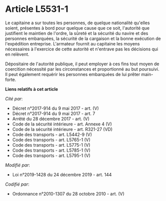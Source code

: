 # Article L5531-1

Le capitaine a sur toutes les personnes, de quelque nationalité qu'elles soient, présentes à bord pour quelque cause que ce
soit, l'autorité que justifient le maintien de l'ordre, la sûreté et la sécurité du navire et des personnes embarquées, la
sécurité de la cargaison et la bonne exécution de l'expédition entreprise. L'armateur fournit au capitaine les moyens
nécessaires à l'exercice de cette autorité et n'entrave pas les décisions qui en relèvent.

Dépositaire de l'autorité publique, il peut employer à ces fins tout moyen de coercition nécessité par les circonstances et
proportionné au but poursuivi. Il peut également requérir les personnes embarquées de lui prêter main-forte.

**Liens relatifs à cet article**

_Cité par_:

  - Décret n°2017-914 du 9 mai 2017 - art. (V)
  - Décret n°2017-914 du 9 mai 2017 - art. 7
  - Arrêté du 28 décembre 2017 - art. (V)
  - Code de la sécurité intérieure - art. Annexe 4 (V)
  - Code de la sécurité intérieure - art. R321-27 (VD)
  - Code des transports - art. L5442-9 (V)
  - Code des transports - art. L5765-1 (V)
  - Code des transports - art. L5775-1 (V)
  - Code des transports - art. L5785-1 (V)
  - Code des transports - art. L5795-1 (V)

_Modifié par_:

  - Loi n°2019-1428 du 24 décembre 2019 - art. 144

_Codifié par_:

  - Ordonnance n°2010-1307 du 28 octobre 2010 - art. (V)

